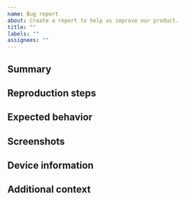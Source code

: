 ```yaml
---
name: Bug report
about: Create a report to help us improve our product.
title: ""
labels: ""
assignees: ""
---
```


## Summary
<!-- Clear and concise description of issue. -->

## Reproduction steps
<!--
1. Go to '...'
2. Click on '....'
3. Scroll down to '....'
4. See error
-->

## Expected behavior
<!-- Clear and concise description of what you expected to happen. -->

## Screenshots
<!-- If applicable, screenshots helping explain issue. -->

## Device information
<!--
- Device: [Windows PC, iPhone 12, etc.]
- OS: [Windows 10, iOS, etc.]
- Browser: [Chrome, Firefox, etc.]
- Version: [9.25.0, etc.]
-->

## Additional context
<!-- Any other context about issue. -->
